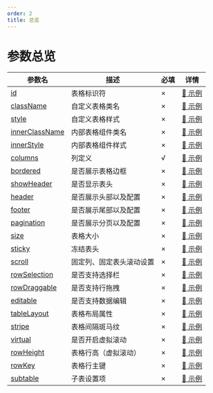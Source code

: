 ```yaml
---
order: 2
title: 总览
---
```


# 参数总览

| 参数名 | 描述 | 必填 | 详情 |
| ----- | ---- | ---- | ---- |
| [id](/drip-table/schema/id) | 表格标识符 | × | [🔗 示例](/drip-table/schema/id) |
| [className](/drip-table/schema/class-name) | 自定义表格类名 | × | [🔗 示例](/drip-table/schema/class-name) |
| [style](/drip-table/schema/style) | 自定义表格样式 | × | [🔗 示例](/drip-table/schema/style) |
| [innerClassName](/drip-table/schema/inner-class-name) | 内部表格组件类名 | × | [🔗 示例](/drip-table/schema/inner-class-name) |
| [innerStyle](/drip-table/schema/inner-style) | 内部表格组件样式 | × | [🔗 示例](/drip-table/schema/inner-style) |
| [columns](/drip-table/schema/columns) | 列定义 | √ | [🔗 示例](/drip-table/schema/columns) |
| [bordered](/drip-table/schema/bordered) | 是否展示表格边框 | × | [🔗 示例](/drip-table/schema/bordered) |
| [showHeader](/drip-table/schema/show-header) | 是否显示表头 | × | [🔗 示例](/drip-table/schema/show-header) |
| [header](/drip-table/schema/header) | 是否展示头部以及配置 | × | [🔗 示例](/drip-table/schema/header) |
| [footer](/drip-table/schema/footer) | 是否展示尾部以及配置 | × | [🔗 示例](/drip-table/schema/footer) |
| [pagination](/drip-table/schema/pagination) | 是否展示分页以及配置 | × | [🔗 示例](/drip-table/schema/pagination) |
| [size](/drip-table/schema/size) | 表格大小 | × | [🔗 示例](/drip-table/schema/size) |
| [sticky](/drip-table/schema/sticky) | 冻结表头 | × | [🔗 示例](/drip-table/schema/sticky) |
| [scroll](/drip-table/schema/scroll) | 固定列、固定表头滚动设置 | × | [🔗 示例](/drip-table/schema/scroll) |
| [rowSelection](/drip-table/schema/row-selection) | 是否支持选择栏 | × | [🔗 示例](/drip-table/schema/row-selection) |
| [rowDraggable](/drip-table/schema/row-draggable) | 是否支持行拖拽 | × | [🔗 示例](/drip-table/schema/row-draggable) |
| [editable](/drip-table/schema/editable) | 是否支持数据编辑 | × | [🔗 示例](/drip-table/schema/editable) |
| [tableLayout](/drip-table/schema/table-layout) | 表格布局属性 | × | [🔗 示例](/drip-table/schema/table-layout) |
| [stripe](/drip-table/schema/stripe) | 表格间隔斑马纹 | × | [🔗 示例](/drip-table/schema/stripe) |
| [virtual](/drip-table/schema/virtual) | 是否开启虚拟滚动 | × | [🔗 示例](/drip-table/schema/virtual) |
| [rowHeight](/drip-table/schema/row-height) | 表格行高（虚拟滚动） | × | [🔗 示例](/drip-table/schema/row-height) |
| [rowKey](/drip-table/schema/row-key) | 表格行主键 | × | [🔗 示例](/drip-table/schema/row-key) |
| [subtable](/drip-table/schema/subtable) | 子表设置项 | × | [🔗 示例](/drip-table/schema/subtable) |
